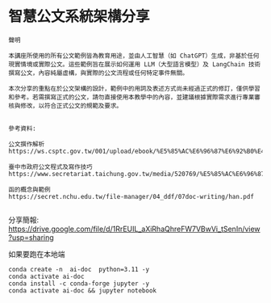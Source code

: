 
# 智慧公文系統架構分享


```
聲明

本講座所使用的所有公文範例皆為教育用途，並由人工智慧（如 ChatGPT）生成，非基於任何現實情境或實際公文。這些範例旨在展示如何運用 LLM（大型語言模型）及 LangChain 技術撰寫公文，內容純屬虛構，與實際的公文流程或任何特定事件無關。

本次分享的重點在於公文架構的設計，範例中的用詞及表述方式尚未經過正式的修訂，僅供學習和參考。若需撰寫正式的公文，請勿直接使用本教學中的內容，並建議根據實際需求進行專業審核與修改，以符合正式公文的規範及要求。
```



```

參考資料: 

公文撰作解析
https://ws.csptc.gov.tw/001/upload/ebook/%E5%85%AC%E6%96%87%E6%92%B0%E4%BD%9C%E8%A7%A3%E6%9E%90/odbook/index.html

臺中市政府公文程式及寫作技巧
https://www.secretariat.taichung.gov.tw/media/520769/%E5%85%AC%E6%96%87%E7%A8%8B%E5%BC%8F%E4%BB%8B%E7%B4%B9%E5%8F%8A%E5%AF%A6%E5%8B%99%E5%AF%AB%E4%BD%9C%E6%8A%80%E5%B7%A7.pdf

函的概念與範例
https://secret.nchu.edu.tw/file-manager/04_ddf/07doc-writing/han.pdf


```

分享簡報: 
https://drive.google.com/file/d/1RrEUIL_aXiRhaQhreFW7VBwVi_tSenIn/view?usp=sharing


如果要跑在本地端
```
conda create -n  ai-doc  python=3.11 -y
conda activate ai-doc
conda install -c conda-forge jupyter -y
conda activate ai-doc && jupyter notebook 
```

